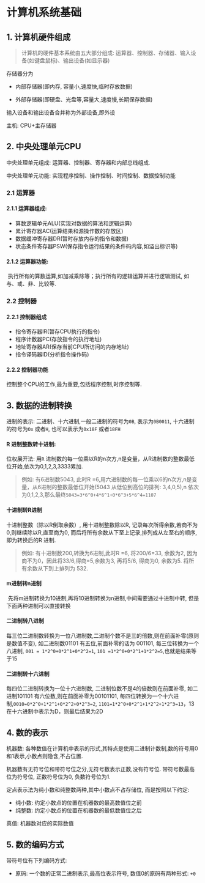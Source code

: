 #  计算机系统基础



##  1. 计算机硬件组成

> 计算机的硬件基本系统由五大部分组成: 运算器、控制器、存储器、输入设备(如键盘鼠标)、输出设备(如显示器)



存储器分为

- 内部存储器(即内存, 容量小,速度快,临时存放数据)

- 外部存储器(即硬盘、光盘等,容量大,速度慢,长期保存数据)

输入设备和输出设备合并称为外部设备,即外设

主机: CPU+主存储器



## 2. 中央处理单元CPU

中央处理单元组成: 运算器、控制器、寄存器和内部总线组成. 

中央处理单元功能: 实现程序控制、操作控制、时间控制、数据控制功能 

### 2.1 运算器

####  2.1.1 运算器组成:

- 算数逻辑单元ALU(实现对数据的算法和逻辑运算)
- 累计寄存器AC(运算结果和源操作数的存放区)
- 数据缓冲寄存器DR(暂时存放内存的指令和数据)
- 状态条件寄存器PSW(保存指令运行结果的条件码内容,如溢出标识等)

#### 2.1.2 运算器功能:

​    执行所有的算数运算,如加减乘除等；执行所有的逻辑运算并进行逻辑测试, 如与、或、非、比较等. 

###  2.2 控制器

####  2.2.1 控制器组成

- 指令寄存器IR(暂存CPU执行的指令)
- 程序计数器PC(存放指令的执行地址)
- 地址寄存器AR(保存当前CPU所访问的内存地址)
- 指令译码器ID(分析指令操作码)

#### 2.2.2 控制器功能

 控制整个CPU的工作,最为重要,包括程序控制,时序控制等. 



## 3. 数据的进制转换

进制的表示: 二进制、十六进制,一般二进制的符号为`0B`, 表示为`0B0011`, 十六进制的符号为`Ox` 或者`H`, 也可以表示为`0x18F` 或者`18FH`

####  R 进制整数转十进制:

 位权展开法: 用`R` 进制数的每一位乘以R的n次方,n是变量，从R进制数的整数最低位开始,依次为0,1,2,3,3333累加.

> 例如: 有6进制数5043, 此时R =6,用六进制数的每一位乘以6的n次方,n是变量，从6进制的整数最低位开始(5043 从低位到高位的排列: 3,4,0,5),n 依次为0,1,2,3,那么最终`5043=3*6^0+4*6^1+0*6^3+5*6^4=1107`

#### 十进制转R进制

  十进制整数（除以R倒取余数）, 用十进制整数除以R, 记录每次所得余数,若商不为0,则继续除以R,直至商为0, 而后将所有余数从下至上记录,排列成从左至右的顺序,即为转换后的R 进制. 

> 例如: 有十进制数200,转换为6进制,此时R =6, 将200/6=33, 余数为2, 因为商不为0，因此将33/6,得商=5,余数为3, 再将5/6, 得商为0, 余数为5. 将所有余数从下到上排列为 532. 

#### m进制转n进制

​    先将m进制转换为10进制,再将10进制转换为n进制,中间需要通过十进制中转, 但是下面两种进制可以直接转换

#### 二进制转八进制

  每三位二进制数转换为一位八进制数,二进制个数不是三的倍数,则在前面补零(原则是数值不变), 如二进制数01101 有五位,前面补零的话为 001101, 每三位转换为一个八进制, `001 = 1*2^0+0*2^1+0*2^2=1`, `101 =1*2^0+0*2^1+1*2^2=5`,也就是结果等于15

#### 二进制转十六进制

每四位二进制转换为一位十六进制数, 二进制位数不是4的倍数则在前面补零, 如二进制101101 有六位数,则在前面补零为00101101,   每四位转换为一个十六进制,`0010=0*2^0+1*2^1+0*2^2+0*2^3=2`, `1101=1*2^0+0*2^1+1*2^2+1*2^3=13`，13在十六进制中表示为D，则最后结果为2D

## 4. 数的表示

机器数: 各种数值在计算机中表示的形式,其特点是使用二进制计数制,数的符号用0和1表示,小数点则隐含,不占位置. 

机器数有无符号位和带符号位之分,无符号数表示正数,没有符号位. 带符号数最高位为符号位, 正数符号位为0, 负数符号位为1. 

定点表示法为纯小数和纯整数两种,其中小数点不占存储位, 而是按照以下约定:

- 纯小数: 约定小数点的位置在机器数的最高数值位之前
- 纯整数: 约定小数点的位置在机器数的最低数值位之后

真值: 机器数对应的实际数值

## 5. 数的编码方式

带符号位有下列编码方式:

- 原码: 一个数的正常二进制表示,最高位表示符号, 数值0的原码有两种形式: `+0 `

